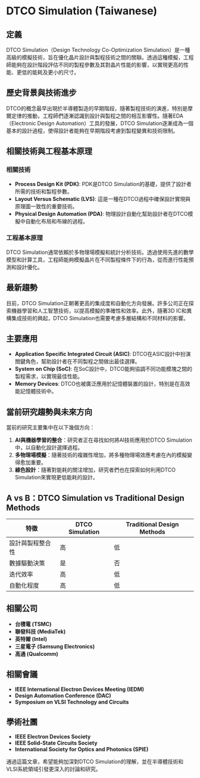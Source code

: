 # DTCO Simulation (Taiwanese)

## 定義

DTCO Simulation（Design Technology Co-Optimization Simulation）是一種高級的模擬技術，旨在優化晶片設計與製程技術之間的關聯。透過這種模擬，工程師能夠在設計階段評估不同的製程參數及其對晶片性能的影響，以實現更高的性能、更低的能耗及更小的尺寸。

## 歷史背景與技術進步

DTCO的概念最早出現於半導體製造的早期階段，隨著製程技術的演進，特別是摩爾定律的推動，工程師們逐漸認識到設計與製程之間的相互影響性。隨著EDA（Electronic Design Automation）工具的發展，DTCO Simulation逐漸成為一個基本的設計過程，使得設計者能夠在早期階段考慮到製程變異和技術限制。

## 相關技術與工程基本原理

### 相關技術

- **Process Design Kit (PDK)**: PDK是DTCO Simulation的基礎，提供了設計者所需的技術和製程參數。
- **Layout Versus Schematic (LVS)**: 這是一種在DTCO過程中確保設計實現與原理圖一致性的重要技術。
- **Physical Design Automation (PDA)**: 物理設計自動化幫助設計者在DTCO模擬中自動化布局和布線的過程。

### 工程基本原理

DTCO Simulation通常依賴於多物理場模擬和統計分析技術。透過使用先進的數學模型和計算工具，工程師能夠模擬晶片在不同製程條件下的行為，從而進行性能預測和設計優化。

## 最新趨勢

目前，DTCO Simulation正朝著更高的集成度和自動化方向發展。許多公司正在探索機器學習和人工智慧技術，以提高模擬的準確性和效率。此外，隨著3D IC和異構集成技術的興起，DTCO Simulation也需要考慮多層結構和不同材料的影響。

## 主要應用

- **Application Specific Integrated Circuit (ASIC)**: DTCO在ASIC設計中扮演關鍵角色，幫助設計者在不同製程之間做出最佳選擇。
- **System on Chip (SoC)**: 在SoC設計中，DTCO能夠協調不同功能模塊之間的製程需求，以實現最佳性能。
- **Memory Devices**: DTCO也被廣泛應用於記憶體裝置的設計，特別是在高效能記憶體技術中。

## 當前研究趨勢與未來方向

當前的研究主要集中在以下幾個方向：

1. **AI與機器學習的整合**：研究者正在尋找如何將AI技術應用於DTCO Simulation中，以自動化設計選擇過程。
2. **多物理場模擬**：隨著技術的複雜性增加，將多種物理場效應考慮在內的模擬變得愈加重要。
3. **綠色設計**：隨著對能耗的關注增加，研究者們也在探索如何利用DTCO Simulation來實現更低能耗的設計。

## A vs B：DTCO Simulation vs Traditional Design Methods

| 特徵               | DTCO Simulation                       | Traditional Design Methods        |
|-------------------|--------------------------------------|-----------------------------------|
| 設計與製程整合性   | 高                                   | 低                                |
| 數據驅動決策       | 是                                   | 否                                |
| 迭代效率           | 高                                   | 低                                |
| 自動化程度         | 高                                   | 低                                |

## 相關公司

- **台積電 (TSMC)**
- **聯發科技 (MediaTek)**
- **英特爾 (Intel)**
- **三星電子 (Samsung Electronics)**
- **高通 (Qualcomm)**

## 相關會議

- **IEEE International Electron Devices Meeting (IEDM)**
- **Design Automation Conference (DAC)**
- **Symposium on VLSI Technology and Circuits**

## 學術社團

- **IEEE Electron Devices Society**
- **IEEE Solid-State Circuits Society**
- **International Society for Optics and Photonics (SPIE)**

通過這篇文章，希望能夠加深對DTCO Simulation的理解，並在半導體技術和VLSI系統領域引發更深入的討論和研究。